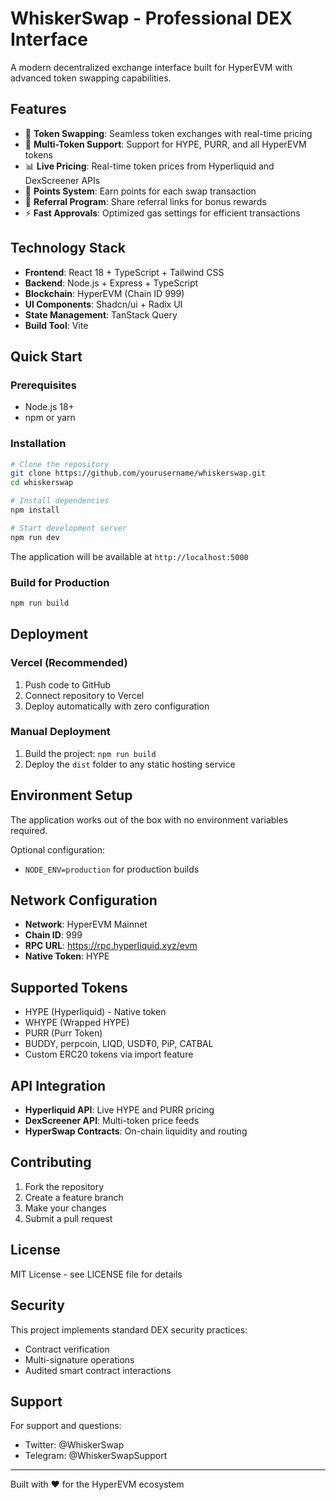 # WhiskerSwap - Professional DEX Interface

A modern decentralized exchange interface built for HyperEVM with advanced token swapping capabilities.

## Features

- 🔄 **Token Swapping**: Seamless token exchanges with real-time pricing
- 💎 **Multi-Token Support**: Support for HYPE, PURR, and all HyperEVM tokens
- 📊 **Live Pricing**: Real-time token prices from Hyperliquid and DexScreener APIs
- 🎯 **Points System**: Earn points for each swap transaction
- 🔗 **Referral Program**: Share referral links for bonus rewards
- ⚡ **Fast Approvals**: Optimized gas settings for efficient transactions

## Technology Stack

- **Frontend**: React 18 + TypeScript + Tailwind CSS
- **Backend**: Node.js + Express + TypeScript
- **Blockchain**: HyperEVM (Chain ID 999)
- **UI Components**: Shadcn/ui + Radix UI
- **State Management**: TanStack Query
- **Build Tool**: Vite

## Quick Start

### Prerequisites
- Node.js 18+
- npm or yarn

### Installation

```bash
# Clone the repository
git clone https://github.com/yourusername/whiskerswap.git
cd whiskerswap

# Install dependencies
npm install

# Start development server
npm run dev
```

The application will be available at `http://localhost:5000`

### Build for Production

```bash
npm run build
```

## Deployment

### Vercel (Recommended)
1. Push code to GitHub
2. Connect repository to Vercel
3. Deploy automatically with zero configuration

### Manual Deployment
1. Build the project: `npm run build`
2. Deploy the `dist` folder to any static hosting service

## Environment Setup

The application works out of the box with no environment variables required.

Optional configuration:
- `NODE_ENV=production` for production builds

## Network Configuration

- **Network**: HyperEVM Mainnet
- **Chain ID**: 999
- **RPC URL**: https://rpc.hyperliquid.xyz/evm
- **Native Token**: HYPE

## Supported Tokens

- HYPE (Hyperliquid) - Native token
- WHYPE (Wrapped HYPE)
- PURR (Purr Token)
- BUDDY, perpcoin, LIQD, USD₮0, PiP, CATBAL
- Custom ERC20 tokens via import feature

## API Integration

- **Hyperliquid API**: Live HYPE and PURR pricing
- **DexScreener API**: Multi-token price feeds
- **HyperSwap Contracts**: On-chain liquidity and routing

## Contributing

1. Fork the repository
2. Create a feature branch
3. Make your changes
4. Submit a pull request

## License

MIT License - see LICENSE file for details

## Security

This project implements standard DEX security practices:
- Contract verification
- Multi-signature operations
- Audited smart contract interactions

## Support

For support and questions:
- Twitter: @WhiskerSwap
- Telegram: @WhiskerSwapSupport

---

Built with ❤️ for the HyperEVM ecosystem